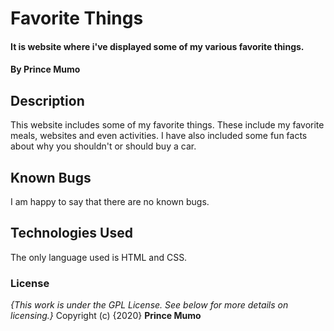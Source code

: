 # Favorite Things
#### It is website where i've displayed some of my various favorite things.
#### By **Prince Mumo**
## Description
This website includes some of my favorite things. These include my  favorite meals, websites and even activities. I have also included some fun facts about why you shouldn't or should buy a car.
## Known Bugs
I am happy to say that there are no known bugs.
## Technologies Used
The only language used is HTML and CSS.
### License
*{This work is under the GPL License. See below for more details on licensing.}*
Copyright (c) {2020} **Prince Mumo**
